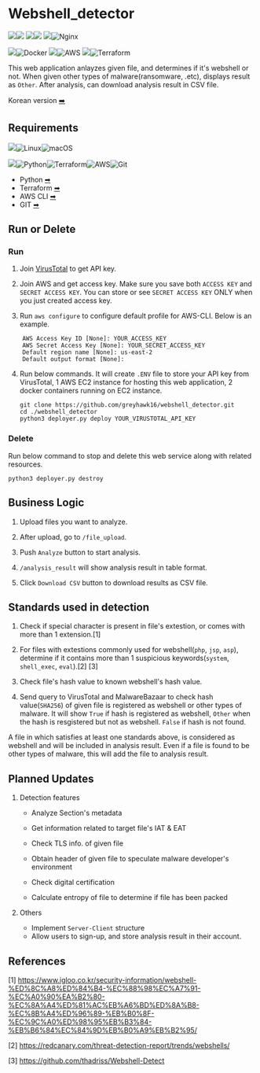 # Webshell_detector

<img src="https://img.shields.io/badge/Language-%23121011?style=for-the-badge"><img src="https://img.shields.io/badge/python-3670A0?style=for-the-badge&logo=python&logoColor=ffdd54"> 
<img src="https://img.shields.io/badge/Framework-%23121011?style=for-the-badge"><img src="https://img.shields.io/badge/flask-%23121011?style=for-the-badge&logo=flask&logoColor=white"> 
<img src="https://img.shields.io/badge/Server-%23121011?style=for-the-badge">![Nginx](https://img.shields.io/badge/nginx-%23009639.svg?style=for-the-badge&logo=nginx&logoColor=white)

<img src="https://img.shields.io/badge/Container%20Platform-%23121011?style=for-the-badge">![Docker](https://img.shields.io/badge/docker-%230db7ed.svg?style=for-the-badge&logo=docker&logoColor=white)
<img src="https://img.shields.io/badge/Cloud%20Platform-%23121011?style=for-the-badge">![AWS](https://img.shields.io/badge/AWS-%23FF9900.svg?style=for-the-badge&logo=amazon-aws&logoColor=white)
<img src="https://img.shields.io/badge/IAC-%23121011?style=for-the-badge">![Terraform](https://img.shields.io/badge/terraform-%235835CC.svg?style=for-the-badge&logo=terraform&logoColor=white)

This web application anlayzes given file, and determines if it's webshell or not. When given other types of malware(ransomware, .etc), displays result as `Other`. After analysis, can download analysis result in CSV file. 


Korean version [➡️](https://github.com/greyhawk16/webshell_detector/blob/main/README_KOR.md)


## Requirements
<img src="https://img.shields.io/badge/OS-%23121011?style=for-the-badge">![Linux](https://img.shields.io/badge/Linux-FCC624?style=for-the-badge&logo=linux&logoColor=black)![macOS](https://img.shields.io/badge/mac%20os-%23121011?style=for-the-badge&logo=macos&logoColor=F0F0F0)

<img src="https://img.shields.io/badge/Packages-%23121011?style=for-the-badge">![Python](https://img.shields.io/badge/python-3670A0?style=for-the-badge&logo=python&logoColor=ffdd54)![Terraform](https://img.shields.io/badge/terraform-%235835CC.svg?style=for-the-badge&logo=terraform&logoColor=white)![AWS](https://img.shields.io/badge/AWS-%23FF9900.svg?style=for-the-badge&logo=amazon-aws&logoColor=white)![Git](https://img.shields.io/badge/git-%23F05033.svg?style=for-the-badge&logo=git&logoColor=white)
- Python [➡](https://www.python.org/downloads/)
- Terraform [➡](https://developer.hashicorp.com/terraform/install)
- AWS CLI [➡](https://docs.aws.amazon.com/cli/latest/userguide/getting-started-install.html)
- GIT [➡](https://git-scm.com/downloads)

## Run or Delete

### Run
1. Join [VirusTotal](https://www.virustotal.com/gui/home/upload) to get API key. 

2. Join AWS and get access key. Make sure you save both `ACCESS KEY` and `SECRET ACCESS KEY`. You can store or see `SECRET ACCESS KEY` ONLY when you just created access key.

3. Run `aws configure` to configure default profile for AWS-CLI. Below is an example.

```
    AWS Access Key ID [None]: YOUR_ACCESS_KEY
    AWS Secret Access Key [None]: YOUR_SECRET_ACCESS_KEY
    Default region name [None]: us-east-2
    Default output format [None]:
```


4. Run below commands.
It will create `.ENV` file to store your API key from VirusTotal, 1 AWS EC2 instance for hosting this web application, 2 docker containers running on EC2 instance.
    ```
    git clone https://github.com/greyhawk16/webshell_detector.git
    cd ./webshell_detector
    python3 deployer.py deploy YOUR_VIRUSTOTAL_API_KEY
    ```

### Delete
Run below command to stop and delete this web service along with related resources.
```
python3 deployer.py destroy
```


## Business Logic

1. Upload files you want to analyze.

2. After upload, go to `/file_upload`.

3. Push `Analyze` button to start analysis.

4. `/analysis_result` will show analysis result in table format.

5. Click `Download CSV` button to download results as CSV file.


## Standards used in detection
1. Check if special character is present in file's extestion, or comes with more than 1 extension.[1]

2. For files with extestions commonly used for webshell(`php`, `jsp`, `asp`), determine if it contains more than 1 suspicious keywords(`system`, `shell_exec`, `eval`).[2]
[3]

3. Check file's hash value to known webshell's hash value.

4. Send query to VirusTotal and MalwareBazaar to check hash value(`SHA256`) of given file is registered as webshell or other types of malware. It will show `True` if hash is registered as webshell, `Other` when the hash is resgistered but not as webshell. `False` if hash is not found.

A file in which satisfies at least one standards above, is  considered as webshell and will be included in analysis result. Even if a file is found to be other types of malware, this will add the file to analysis result.

## Planned Updates
1. Detection features
    - Analyze Section's metadata

    - Get information related to target file's IAT & EAT

    - Check TLS info. of given file

    - Obtain header of given file to speculate malware developer's environment

    - Check digital certification

    - Calculate entropy of file to determine if file has been packed

2. Others
    - Implement `Server-Client` structure
    - Allow users to sign-up, and store analysis result in their account.

## References
[1] https://www.igloo.co.kr/security-information/webshell-%ED%8C%A8%ED%84%B4-%EC%88%98%EC%A7%91-%EC%A0%90%EA%B2%80-%EC%8A%A4%ED%81%AC%EB%A6%BD%ED%8A%B8-%EC%8B%A4%ED%96%89-%EB%B0%8F-%EC%9C%A0%ED%98%95%EB%B3%84-%EB%B6%84%EC%84%9D%EB%B0%A9%EB%B2%95/

[2] https://redcanary.com/threat-detection-report/trends/webshells/ 

[3] https://github.com/thadriss/Webshell-Detect